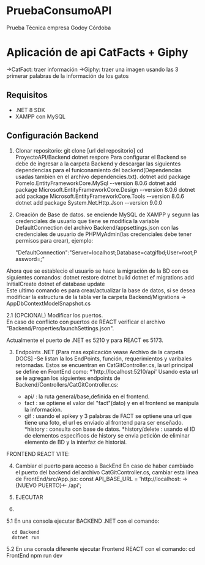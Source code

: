 # PruebaConsumoAPI
Prueba Técnica empresa Godoy Córdoba
# Aplicación de api CatFacts + Giphy
  ->CatFact: traer información
  ->Giphy: traer una imagen usando las 3 primerar palabras de la información de los gatos
## Requisitos
  - .NET 8 SDK
  - XAMPP con MySQL
## Configuración Backend

1. Clonar repositorio:
   git clone [url del repositorio]
   cd ProyectoAPI/Backend
   dotnet respore
Para configurar el Backend se debe de ingresar a la carpeta Backend y descargar las siguientes dependencias para el funiconamiento del backend(Dependencias usadas tambien en el archivo dependencies.txt).
  dotnet add package Pomelo.EntityFrameworkCore.MySql --version 8.0.6 
  dotnet add package Microsoft.EntityFrameworkCore.Design --version 8.0.6
  dotnet add package Microsoft.EntityFrameworkCore.Tools --version 8.0.6
  dotnet add package System.Net.Http.Json --version 9.0.0  

 2. Creación de Base de datos. se enciende MySQL de XAMPP y segunn las credenciales de usuario que tiene se modifica la variable DefaultConnection del archivo Backend/appsettings.json con las credenciales de usuario de PHPMyAdmin(las credenciales debe tener permisos para crear), ejemplo:
    
      "DefaultConnection":"Server=localhost;Database=catgifbd;User=root;Password=;"
    
Ahora que se establecio el usuario se hace la migración de la BD con os siguientes comandos:
        dotnet restore
        dotnet build
        dotnet ef migrations add InitialCreate 
        dotnet ef database update  
Este ultimo comando es para crear/actualizar la base de datos, si se desea modificar la estructura de la tabla ver la carpeta Backend/Migrations -> AppDbContextModelSnapshot.cs

  2.1 (OPCIONAL) Modificar los puertos.  
  En caso de conflicto con puertos de REACT verificar el archivo "Backend/Properties/launchSettings.json".
  
  Actualmente el puerto de .NET es 5210 y para REACT es 5173.

3. Endpoints .NET [Para mas explicación vease Archivo de la carpeta DOCS]
   -Se listan la los EndPoints, función, requerimientos y varibales retornadas. Estos se encuentran en CatGitController.cs, la url principal se define en FrontEnd como:
   *'http://localhost:5210/api'
   Usando esta url se le agregan los siguientes endpoints de Backend/Controllers/CatGitController.cs:
   
   * api/ : la ruta general/base,definida en el frontend.
   * fact : se optiene el valor del "fact"(dato) y en el frontend se manipula la información.
   * gif : usando el apikey y 3 palabras de FACT se optiene una url que tiene una foto, el url es enviado al frontend para ser enseñado.
   *history : consulta con base de datos.
   *history/delete : usando el ID de elementos especificos de history se envia petición de eliminar elemento de BD y la interfaz de historial.

FRONTEND REACT VITE:

  4. Cambiar el puerto para acceso a BackEnd
En caso de haber cambiado el puerto del backend del archivo CatGitController.cs, cambiar esta linea de FrontEnd/src/App.jsx:
    const API_BASE_URL = 'http://localhost: ->{NUEVO PUERTO}<- /api';
    
5. EJECUTAR
6. 
  5.1 En una consola ejecutar BACKEND .NET con el comando:
   
      cd Backend
      dotnet run
   
  5.2 En una consola diferente ejecutar Frontend REACT con el comando:
    cd FrontEnd
    npm run dev



